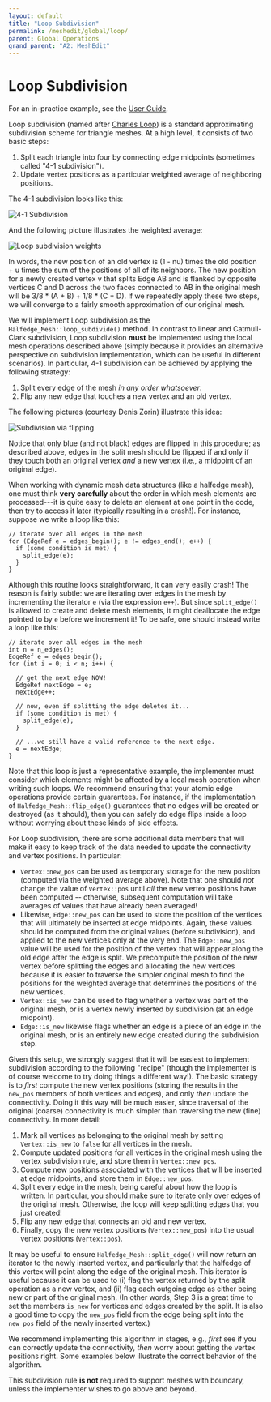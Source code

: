 ```yaml
---
layout: default
title: "Loop Subdivision"
permalink: /meshedit/global/loop/
parent: Global Operations
grand_parent: "A2: MeshEdit"
---
```


# Loop Subdivision

For an in-practice example, see the [User Guide](/Scotty3D/guide/model_mode).

Loop subdivision (named after [Charles Loop](http://charlesloop.com/)) is a standard approximating subdivision scheme for triangle meshes. At a high level, it consists of two basic steps:

1.  Split each triangle into four by connecting edge midpoints (sometimes called "4-1 subdivision").
2.  Update vertex positions as a particular weighted average of neighboring positions.

The 4-1 subdivision looks like this:

![4-1 Subdivision](loop_41.png)

And the following picture illustrates the weighted average:

![Loop subdivision weights](loop_weights.png)

In words, the new position of an old vertex is (1 - nu) times the old position + u times the sum of the positions of all of its neighbors. The new position for a newly created vertex v that splits Edge AB and is flanked by opposite vertices C and D across the two faces connected to AB in the original mesh will be 3/8 * (A + B) + 1/8 * (C + D). If we repeatedly apply these two steps, we will converge to a fairly smooth approximation of our original mesh.

We will implement Loop subdivision as the `Halfedge_Mesh::loop_subdivide()` method. In contrast to linear and Catmull-Clark subdivision, Loop subdivision **must** be implemented using the local mesh operations described above (simply because it provides an alternative perspective on subdivision implementation, which can be useful in different scenarios). In particular, 4-1 subdivision can be achieved by applying the following strategy:

1.  Split every edge of the mesh _in any order whatsoever_.
2.  Flip any new edge that touches a new vertex and an old vertex.

The following pictures (courtesy Denis Zorin) illustrate this idea:

![Subdivision via flipping](loop_flipping.png)

Notice that only blue (and not black) edges are flipped in this procedure; as described above, edges in the split mesh should be flipped if and only if they touch both an original vertex _and_ a new vertex (i.e., a midpoint of an original edge).

When working with dynamic mesh data structures (like a halfedge mesh), one must think **very carefully** about the order in which mesh elements are processed---it is quite easy to delete an element at one point in the code, then try to access it later (typically resulting in a crash!). For instance, suppose we write a loop like this:

    // iterate over all edges in the mesh
    for (EdgeRef e = edges_begin(); e != edges_end(); e++) {
      if (some condition is met) {
        split_edge(e);
      }
    }

Although this routine looks straightforward, it can very easily crash! The reason is fairly subtle: we are iterating over edges in the mesh by incrementing the iterator `e` (via the expression `e++`). But since `split_edge()` is allowed to create and delete mesh elements, it might deallocate the edge pointed to by `e` before we increment it! To be safe, one should instead write a loop like this:

    // iterate over all edges in the mesh
    int n = n_edges();
    EdgeRef e = edges_begin();
    for (int i = 0; i < n; i++) {

      // get the next edge NOW!
      EdgeRef nextEdge = e;
      nextEdge++;

      // now, even if splitting the edge deletes it...
      if (some condition is met) {
        split_edge(e);
      }

      // ...we still have a valid reference to the next edge.
      e = nextEdge;
    }

Note that this loop is just a representative example, the implementer must consider which elements might be affected by a local mesh operation when writing such loops. We recommend ensuring that your atomic edge operations provide certain guarantees. For instance, if the implementation of `Halfedge_Mesh::flip_edge()` guarantees that no edges will be created or destroyed (as it should), then you can safely do edge flips inside a loop without worrying about these kinds of side effects.

For Loop subdivision, there are some additional data members that will make it easy to keep track of the data needed to update the connectivity and vertex positions. In particular:

*   `Vertex::new_pos` can be used as temporary storage for the new position (computed via the weighted average above). Note that one should _not_ change the value of `Vertex::pos` until _all_ the new vertex positions have been computed -- otherwise, subsequent computation will take averages of values that have already been averaged!
*   Likewise, `Edge::new_pos` can be used to store the position of the vertices that will ultimately be inserted at edge midpoints. Again, these values should be computed from the original values (before subdivision), and applied to the new vertices only at the very end. The `Edge::new_pos` value will be used for the position of the vertex that will appear along the old edge after the edge is split. We precompute the position of the new vertex before splitting the edges and allocating the new vertices because it is easier to traverse the simpler original mesh to find the positions for the weighted average that determines the positions of the new vertices.
*   `Vertex::is_new` can be used to flag whether a vertex was part of the original mesh, or is a vertex newly inserted by subdivision (at an edge midpoint).
*   `Edge::is_new` likewise flags whether an edge is a piece of an edge in the original mesh, or is an entirely new edge created during the subdivision step.

Given this setup, we strongly suggest that it will be easiest to implement subdivision according to the following "recipe" (though the implementer is of course welcome to try doing things a different way!). The basic strategy is to _first_ compute the new vertex positions (storing the results in the `new_pos` members of both vertices and edges), and only _then_ update the connectivity. Doing it this way will be much easier, since traversal of the original (coarse) connectivity is much simpler than traversing the new (fine) connectivity. In more detail:

1.  Mark all vertices as belonging to the original mesh by setting `Vertex::is_new` to `false` for all vertices in the mesh.
2.  Compute updated positions for all vertices in the original mesh using the vertex subdivision rule, and store them in `Vertex::new_pos`.
3.  Compute new positions associated with the vertices that will be inserted at edge midpoints, and store them in `Edge::new_pos`.
4.  Split every edge in the mesh, being careful about how the loop is written. In particular, you should make sure to iterate only over edges of the original mesh. Otherwise, the loop will keep splitting edges that you just created!
5.  Flip any new edge that connects an old and new vertex.
6.  Finally, copy the new vertex positions (`Vertex::new_pos`) into the usual vertex positions (`Vertex::pos`).

It may be useful to ensure `Halfedge_Mesh::split_edge()` will now return an iterator to the newly inserted vertex, and particularly that the halfedge of this vertex will point along the edge of the original mesh. This iterator is useful because it can be used to (i) flag the vertex returned by the split operation as a new vertex, and (ii) flag each outgoing edge as either being new or part of the original mesh. (In other words, Step 3 is a great time to set the members `is_new` for vertices and edges created by the split. It is also a good time to copy the `new_pos` field from the edge being split into the `new_pos` field of the newly inserted vertex.)

We recommend implementing this algorithm in stages, e.g., _first_ see if you can correctly update the connectivity, _then_ worry about getting the vertex positions right. Some examples below illustrate the correct behavior of the algorithm.

This subdivision rule **is not** required to support meshes with boundary, unless the implementer wishes to go above and beyond.
